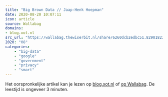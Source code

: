 ```yaml
---
title: "Big Brown Data // Jaap-Henk Hoepman"
date: 2020-08-20 10:07:11
icon: article
source: Wallabag
domains:
- blog.xot.nl
src_url: "https://wallabag.thewiserbit.nl/share/6260dcb2edbc51.82901823"
2020: "08"
categories:
    - "big-data"
    - "google"
    - "government"
    - "privacy"
    - "smart"
---
```

Het oorspronkelijke artikel kan je lezen op [blog.xot.nl](https://blog.xot.nl/2019/03/25/big-brown-data/) of [op Wallabag](https://wallabag.thewiserbit.nl/share/6260dcb2edbc51.82901823). De leestijd is ongeveer 3 minuten.